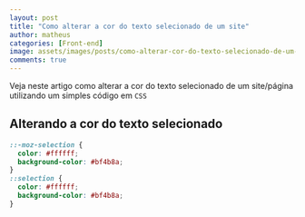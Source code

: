 ```yaml
---
layout: post
title: "Como alterar a cor do texto selecionado de um site"
author: matheus
categories: [Front-end]
image: assets/images/posts/como-alterar-cor-do-texto-selecionado-de-um-site.jpg
comments: true
---
```


Veja neste artigo como alterar a cor do texto selecionado de um site/página utilizando um simples código em `CSS`

## Alterando a cor do texto selecionado

```css
::-moz-selection {
  color: #ffffff;
  background-color: #bf4b8a;
}
::selection {
  color: #ffffff;
  background-color: #bf4b8a;
}
```
